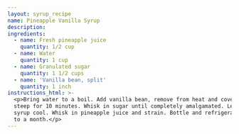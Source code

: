 ```yaml
---
layout: syrup_recipe
name: Pineapple Vanilla Syrup
description:
ingredients:
  - name: Fresh pineapple juice
    quantity: 1/2 cup
  - name: Water
    quantity: 1 cup
  - name: Granulated sugar
    quantity: 1 1/2 cups
  - name: 'Vanilla bean, split'
    quantity: 1 inch
instructions_html: >-
  <p>Bring water to a boil. Add vanilla bean, remove from heat and cover. Let
  steep for 10 minutes. Whisk in sugar until completely amalgamated. Let the
  syrup cool. Whisk in pineapple juice and strain. Bottle and refrigerate for up
  to a month.</p>
---
```



